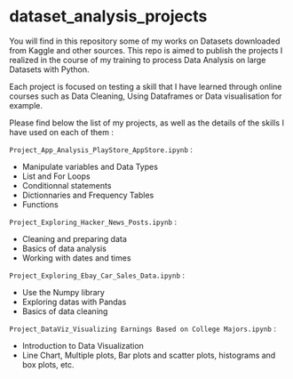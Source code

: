 # dataset_analysis_projects
You will find in this repository some of my works on Datasets downloaded from Kaggle and other sources. This repo is aimed to publish the projects I realized in the course of my training to process Data Analysis on large Datasets with Python.

Each project is focused on testing a skill that I have learned through online courses such as Data Cleaning, Using Dataframes or Data visualisation for example. 

Please find below the list of my projects, as well as the details of the skills I have used on each of them :

`Project_App_Analysis_PlayStore_AppStore.ipynb` : 
- Manipulate variables and Data Types
- List and For Loops
- Conditionnal statements
- Dictionnaries and Frequency Tables
- Functions

`Project_Exploring_Hacker_News_Posts.ipynb` : 
- Cleaning and preparing data
- Basics of data analysis
- Working with dates and times

`Project_Exploring_Ebay_Car_Sales_Data.ipynb` : 
- Use the Numpy library
- Exploring datas with Pandas
- Basics of data cleaning 

`Project_DataViz_Visualizing Earnings Based on College Majors.ipynb` :
- Introduction to Data Visualization
- Line Chart, Multiple plots, Bar plots and scatter plots, histograms and box plots, etc.
